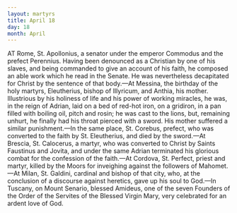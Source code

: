 ```yaml
---
layout: martyrs
title: April 18
day: 18
month: April
---
```

AT Rome, St. Apollonius, a senator under the emperor Commodus and the prefect Perennius. Having been denounced as a Christian by one of his
slaves, and being commanded to give an account of
his faith, he composed an able work which he read
in the Senate. He was nevertheless decapitated for
Christ by the sentence of that body.&mdash;At Messina,
the birthday of the holy martyrs, Eleutherius,
bishop of Illyricum, and Anthia, his mother. Illustrious by his holiness of life and his power of
working miracles, he was, in the reign of Adrian,
laid on a bed of red-hot iron, on a gridiron, in a pan
filled with boiling oil, pitch and rosin; he was cast
to the lions, but, remaining unhurt, he finally had
his throat pierced with a sword. His mother suffered a similar punishment.&mdash;In the same place, St.
Corebus, prefect, who was converted to the faith by
St. Eleutherius, and died by the sword.&mdash;At Brescia,
St. Calocerus, a martyr, who was converted to Christ
by Saints Faustinus and Jovita, and under the same
Adrian terminated his glorious combat for the confession of the faith.&mdash;At Cordova, St. Perfect, priest
and martyr, killed by the Moors for inveighing
against the followers of Mahomet.&mdash;At Milan, St.
Galdini, cardinal and bishop of that city, who, at
the conclusion of a discourse against heretics, gave
up his soul to God.&mdash;In Tuscany, on Mount Senario,
blessed Amideus, one of the seven Founders of the
Order of the Servites of the Blessed Virgin Mary,
very celebrated for an ardent love of God.


